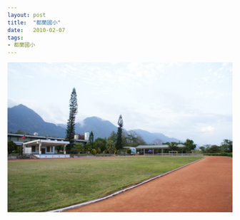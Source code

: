 ```yaml
---
layout: post
title:  "都蘭國小"
date:   2010-02-07
tags:
- 都蘭國小
---
```

![都蘭國小](/media/2010-02-07-都蘭國小.jpg)